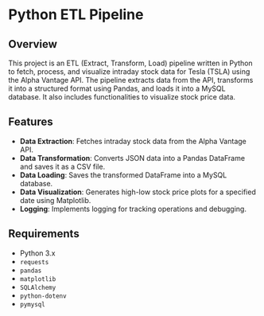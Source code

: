 # Python ETL Pipeline

## Overview

This project is an ETL (Extract, Transform, Load) pipeline written in Python to fetch, process, and visualize intraday stock data for Tesla (TSLA) using the Alpha Vantage API. 
The pipeline extracts data from the API, transforms it into a structured format using Pandas, 
and loads it into a MySQL database. It also includes functionalities to visualize stock price data.

## Features

- **Data Extraction**: Fetches intraday stock data from the Alpha Vantage API.
- **Data Transformation**: Converts JSON data into a Pandas DataFrame and saves it as a CSV file.
- **Data Loading**: Saves the transformed DataFrame into a MySQL database.
- **Data Visualization**: Generates high-low stock price plots for a specified date using Matplotlib.
- **Logging**: Implements logging for tracking operations and debugging.

## Requirements

- Python 3.x
- `requests`
- `pandas`
- `matplotlib`
- `SQLAlchemy`
- `python-dotenv`
- `pymysql`
